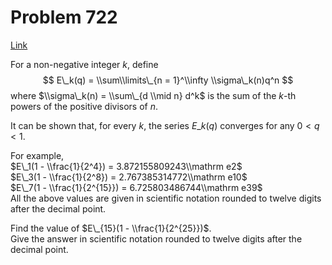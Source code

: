 # Problem 722

[Link](https://projecteuler.net/problem=722)

For a non-negative integer $k$, define $$ E\_k(q) = \\sum\\limits\_{n = 1}^\\infty \\sigma\_k(n)q^n $$ where $\\sigma\_k(n) = \\sum\_{d \\mid n} d^k$ is the sum of the $k$-th powers of the positive divisors of $n$.

It can be shown that, for every $k$, the series $E\_k(q)$ converges for any $0 < q < 1$.

For example,  
$E\_1(1 - \\frac{1}{2^4}) = 3.872155809243\\mathrm e2$  
$E\_3(1 - \\frac{1}{2^8}) = 2.767385314772\\mathrm e10$  
$E\_7(1 - \\frac{1}{2^{15}}) = 6.725803486744\\mathrm e39$  
All the above values are given in scientific notation rounded to twelve digits after the decimal point.

Find the value of $E\_{15}(1 - \\frac{1}{2^{25}})$.  
Give the answer in scientific notation rounded to twelve digits after the decimal point.